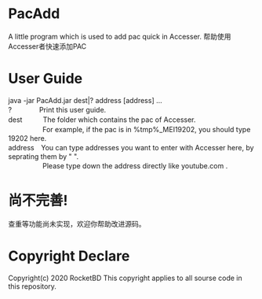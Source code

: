 # PacAdd
A little program which is used to add pac quick in Accesser. 帮助使用Accesser者快速添加PAC

# User Guide
java -jar PacAdd.jar dest|? address [address] ...  
?　　　　Print this user guide.  
dest　　　The folder which contains the pac of Accesser.  
　　　　　For example, if the pac is in %tmp%\_MEI19202, you should type 19202 here.  
address　You can type addresses you want to enter with Accesser here, by seprating them by " ".  
　　　　　Please type down the address directly like youtube.com .  

# 尚不完善!
查重等功能尚未实现，欢迎你帮助改进源码。

# Copyright Declare
Copyright(c) 2020 RocketBD
This copyright applies to all sourse code in this repository.
